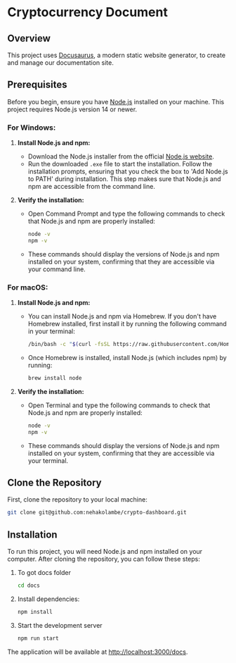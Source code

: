 # Cryptocurrency Document

## Overview

This project uses [Docusaurus](https://docusaurus.io/), a modern static website generator, to create and manage our documentation site.

## Prerequisites

Before you begin, ensure you have [Node.js](https://nodejs.org/) installed on your machine. This project requires Node.js version 14 or newer.

### For Windows:

1. **Install Node.js and npm:**

   - Download the Node.js installer from the official [Node.js website](https://nodejs.org/).
   - Run the downloaded `.exe` file to start the installation. Follow the installation prompts, ensuring that you check the box to 'Add Node.js to PATH' during installation. This step makes sure that Node.js and npm are accessible from the command line.
2. **Verify the installation:**

   - Open Command Prompt and type the following commands to check that Node.js and npm are properly installed:
     ```cmd
     node -v
     npm -v
     ```
   - These commands should display the versions of Node.js and npm installed on your system, confirming that they are accessible via your command line.

### For macOS:

1. **Install Node.js and npm:**

   - You can install Node.js and npm via Homebrew. If you don't have Homebrew installed, first install it by running the following command in your terminal:
     ```bash
     /bin/bash -c "$(curl -fsSL https://raw.githubusercontent.com/Homebrew/install/HEAD/install.sh)"
     ```
   - Once Homebrew is installed, install Node.js (which includes npm) by running:
     ```bash
     brew install node
     ```
2. **Verify the installation:**

   - Open Terminal and type the following commands to check that Node.js and npm are properly installed:
     ```bash
     node -v
     npm -v
     ```
   - These commands should display the versions of Node.js and npm installed on your system, confirming that they are accessible via your terminal.

## Clone the Repository

First, clone the repository to your local machine:

```bash
git clone git@github.com:nehakolambe/crypto-dashboard.git
```

## Installation

To run this project, you will need Node.js and npm installed on your computer. After cloning the repository, you can follow these steps:

1. To got docs folder

   ```bash
   cd docs
   ```
2. Install dependencies:

   ```bash
   npm install
   ```
3. Start the development server

   ```bash
   npm run start
   ```

The application will be available at [http://localhost:3000/docs](http://localhost:3000/docs).
